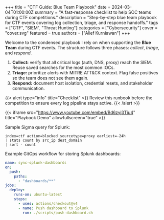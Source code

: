 +++
title = "CTF Guide: Blue Team Playbook"
date = 2024-03-04T01:00:00Z
summary = "A fast-response checklist to help SOC teams during CTF competitions."
description = "Step-by-step blue team playbook for CTF events covering log collection, triage, and response handoffs."
tags = ["CTF", "SIEM", "Threat Hunting"]
categories = ["Cybersecurity"]
cover = "cover.svg"
featured = true
authors = ["Alief Kurniawan"]
+++

Welcome to the condensed playbook I rely on when supporting the **Blue Team** during CTF events. The structure follows three phases: _collect_, _triage_, and _respond_.

1. **Collect:** verify that all critical logs (auth, DNS, proxy) reach the SIEM. Reuse saved searches for the most common IOCs.
2. **Triage:** prioritize alerts with MITRE ATT&CK context. Flag false positives so the team does not see them again.
3. **Respond:** document host isolation, credential resets, and stakeholder communication.

{{< alert type="info" title="Checklist" >}}
Review this runbook before the competition to ensure every log pipeline stays active.
{{< /alert >}}

{{< iframe src="https://www.youtube.com/embed/Bd6zyj3Tiu4" title="Playbook Demo" allowfullscreen="true" >}}

Sample Sigma query for Splunk:

```splunk
index=ctf action=blocked sourcetype=proxy earliest=-24h
| stats count by src_ip dest_domain
| sort - count
```

Example GitOps workflow for storing Splunk dashboards:

```yaml
name: sync-splunk-dashboards
on:
  push:
    paths:
      - "dashboards/**"
jobs:
  deploy:
    runs-on: ubuntu-latest
    steps:
      - uses: actions/checkout@v4
      - name: Push dashboard to Splunk
        run: ./scripts/push-dashboard.sh
```
